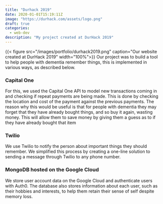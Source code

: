 ```yaml
---
title: "Durhack 2019"
date: 2020-01-01T15:19:11Z
image: "https://durhack.com/assets/logo.png"
draft: true
categories:
  - web-dev
description: "My project created at DurHack 2019"
---
```

{{< figure src="/images/portfolio/durhack2019.png" caption="Our website created at DurHack 2019" width="100%">}}
Our project was to build a tool to help people with dementia remember things, this is implemented in various ways, as described below.

### Capital One
For this, we used the Capital One API to model new transactions coming in and checking if repeat payments are being made. This is done by checking the location and cost of the payment against the previous payments. The reason why this would be useful is that for people with dementia they may forget that they have already bought things, and so buy it again, wasting money. This will allow them to save money by giving them a guess as to if they have already bought that item


### Twilio
We use Twilio to notify the person about important things they should remember. We simplified this process by creating a one-line solution to sending a message through Twilio to any phone number.

### MongoDB hosted on the Google Cloud
We store user account data on the Google Cloud and authenticate users with Auth0. The database also stores information about each user, such as their hobbies and interests, to help them retain their sense of self despite memory loss.
